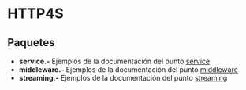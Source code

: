 # HTTP4S

## Paquetes

+ **service.-** Ejemplos de la documentación del punto [service](https://http4s.org/v0.21/service/)
+ **middleware.-** Ejemplos de la documentación del punto [middleware](https://http4s.org/v0.21/middleware/)
+ **streaming.-** Ejemplos de la documentación del punto [streaming](https://http4s.org/v0.21/streaming/)
